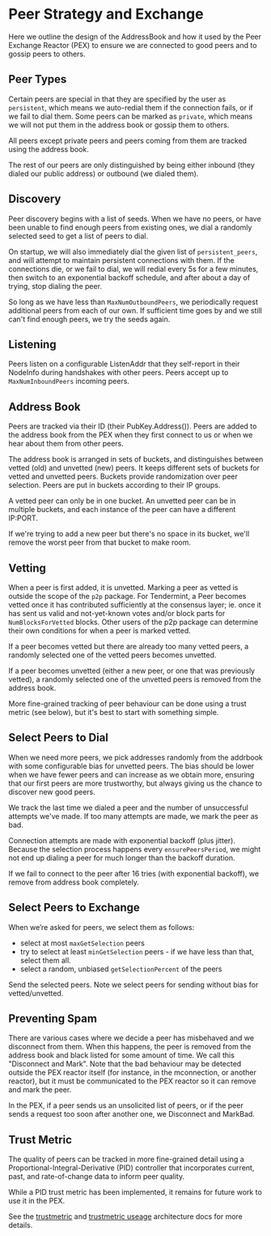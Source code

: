 # Peer Strategy and Exchange

Here we outline the design of the AddressBook
and how it used by the Peer Exchange Reactor (PEX) to ensure we are connected
to good peers and to gossip peers to others.

## Peer Types

Certain peers are special in that they are specified by the user as `persistent`,
which means we auto-redial them if the connection fails, or if we fail to dial
them.
Some peers can be marked as `private`, which means
we will not put them in the address book or gossip them to others.

All peers except private peers and peers coming from them are tracked using the
address book.

The rest of our peers are only distinguished by being either
inbound (they dialed our public address) or outbound (we dialed them).

## Discovery

Peer discovery begins with a list of seeds.
When we have no peers, or have been unable to find enough peers from existing ones,
we dial a randomly selected seed to get a list of peers to dial.

On startup, we will also immediately dial the given list of `persistent_peers`,
and will attempt to maintain persistent connections with them. If the connections die, or we fail to dial,
we will redial every 5s for a few minutes, then switch to an exponential backoff schedule,
and after about a day of trying, stop dialing the peer.

So long as we have less than `MaxNumOutboundPeers`, we periodically request additional peers
from each of our own. If sufficient time goes by and we still can't find enough peers,
we try the seeds again.

## Listening

Peers listen on a configurable ListenAddr that they self-report in their
NodeInfo during handshakes with other peers. Peers accept up to
`MaxNumInboundPeers` incoming peers.

## Address Book

Peers are tracked via their ID (their PubKey.Address()).
Peers are added to the address book from the PEX when they first connect to us or
when we hear about them from other peers.

The address book is arranged in sets of buckets, and distinguishes between
vetted (old) and unvetted (new) peers. It keeps different sets of buckets for vetted and
unvetted peers. Buckets provide randomization over peer selection. Peers are put
in buckets according to their IP groups.

A vetted peer can only be in one bucket. An unvetted peer can be in multiple buckets, and
each instance of the peer can have a different IP:PORT.

If we're trying to add a new peer but there's no space in its bucket, we'll
remove the worst peer from that bucket to make room.

## Vetting

When a peer is first added, it is unvetted.
Marking a peer as vetted is outside the scope of the `p2p` package.
For Tendermint, a Peer becomes vetted once it has contributed sufficiently
at the consensus layer; ie. once it has sent us valid and not-yet-known
votes and/or block parts for `NumBlocksForVetted` blocks.
Other users of the p2p package can determine their own conditions for when a peer is marked vetted.

If a peer becomes vetted but there are already too many vetted peers,
a randomly selected one of the vetted peers becomes unvetted.

If a peer becomes unvetted (either a new peer, or one that was previously vetted),
a randomly selected one of the unvetted peers is removed from the address book.

More fine-grained tracking of peer behaviour can be done using
a trust metric (see below), but it's best to start with something simple.

## Select Peers to Dial

When we need more peers, we pick addresses randomly from the addrbook with some
configurable bias for unvetted peers. The bias should be lower when we have
fewer peers and can increase as we obtain more, ensuring that our first peers
are more trustworthy, but always giving us the chance to discover new good
peers.

We track the last time we dialed a peer and the number of unsuccessful attempts
we've made. If too many attempts are made, we mark the peer as bad.

Connection attempts are made with exponential backoff (plus jitter). Because
the selection process happens every `ensurePeersPeriod`, we might not end up
dialing a peer for much longer than the backoff duration.

If we fail to connect to the peer after 16 tries (with exponential backoff), we
remove from address book completely.

## Select Peers to Exchange

When we’re asked for peers, we select them as follows:

- select at most `maxGetSelection` peers
- try to select at least `minGetSelection` peers - if we have less than that, select them all.
- select a random, unbiased `getSelectionPercent` of the peers

Send the selected peers. Note we select peers for sending without bias for vetted/unvetted.

## Preventing Spam

There are various cases where we decide a peer has misbehaved and we disconnect from them.
When this happens, the peer is removed from the address book and black listed for
some amount of time. We call this "Disconnect and Mark".
Note that the bad behaviour may be detected outside the PEX reactor itself
(for instance, in the mconnection, or another reactor), but it must be communicated to the PEX reactor
so it can remove and mark the peer.

In the PEX, if a peer sends us an unsolicited list of peers,
or if the peer sends a request too soon after another one,
we Disconnect and MarkBad.

## Trust Metric

The quality of peers can be tracked in more fine-grained detail using a
Proportional-Integral-Derivative (PID) controller that incorporates
current, past, and rate-of-change data to inform peer quality.

While a PID trust metric has been implemented, it remains for future work
to use it in the PEX.

See the [trustmetric](https://github.com/tendermint/tendermint/blob/master/docs/architecture/adr-006-trust-metric.md)
and [trustmetric useage](https://github.com/tendermint/tendermint/blob/master/docs/architecture/adr-007-trust-metric-usage.md)
architecture docs for more details.
